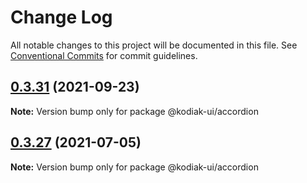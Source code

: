 # Change Log

All notable changes to this project will be documented in this file.
See [Conventional Commits](https://conventionalcommits.org) for commit guidelines.

## [0.3.31](https://github.com/skyverge/kodiak-ui/compare/@kodiak-ui/accordion@0.3.30...@kodiak-ui/accordion@0.3.31) (2021-09-23)

**Note:** Version bump only for package @kodiak-ui/accordion





## [0.3.27](https://github.com/skyverge/kodiak-ui/compare/@kodiak-ui/accordion@0.3.26...@kodiak-ui/accordion@0.3.27) (2021-07-05)

**Note:** Version bump only for package @kodiak-ui/accordion
